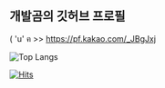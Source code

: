 ## 개발곰의 깃허브 프로필

( 'u' ฅ >> https://pf.kakao.com/_JBgJxj

![Top Langs](https://github-readme-stats.vercel.app/api/top-langs/?username=UantumBear&theme=light&layout=compact&langs_count=13&count_private=true&v=1)

[![Hits](https://hits.seeyoufarm.com/api/count/incr/badge.svg?url=https%3A%2F%2Fgithub.com%2FUantumBear&count_bg=%23928ED7&title_bg=%23000000&icon=ghostery.svg&icon_color=%23FFFFFF&title=hits&edge_flat=false)](https://hits.seeyoufarm.com)
